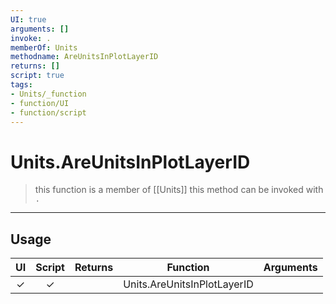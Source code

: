 ```yaml
---
UI: true
arguments: []
invoke: .
memberOf: Units
methodname: AreUnitsInPlotLayerID
returns: []
script: true
tags:
- Units/_function
- function/UI
- function/script
---
```

# Units.AreUnitsInPlotLayerID
> this function is a member of [[Units]]
> this method can be invoked with `.`
-----
## Usage
|  UI | Script | Returns | Function | Arguments |
|:---:|:------:|-------:|:--------:|:---------|
|✓|✓||Units.AreUnitsInPlotLayerID||
